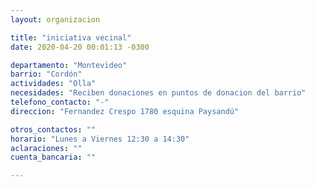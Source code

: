 ```yaml
---
layout: organizacion

title: "iniciativa vecinal"
date: 2020-04-20 00:01:13 -0300

departamento: "Montevideo"
barrio: "Cordón"
actividades: "Olla"
necesidades: "Reciben donaciones en puntos de donacion del barrio"
telefono_contacto: "-"
direccion: "Fernandez Crespo 1780 esquina Paysandú"

otros_contactos: ""
horario: "Lunes a Viernes 12:30 a 14:30"
aclaraciones: ""
cuenta_bancaria: ""

---
```

